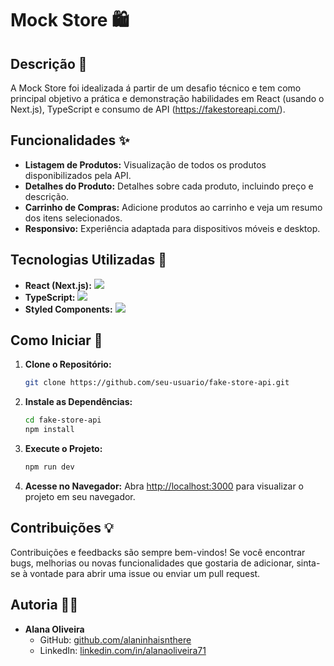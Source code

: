# Mock Store 🛍️

## Descrição 📄

A Mock Store foi idealizada á partir de um desafio técnico e tem como principal objetivo a prática e demonstração habilidades em React (usando o Next.js), TypeScript e consumo de API (https://fakestoreapi.com/).

## Funcionalidades ✨

- **Listagem de Produtos:** Visualização de todos os produtos disponibilizados pela API.
- **Detalhes do Produto:** Detalhes sobre cada produto, incluindo preço e descrição.
- **Carrinho de Compras:** Adicione produtos ao carrinho e veja um resumo dos itens selecionados.
- **Responsivo:** Experiência adaptada para dispositivos móveis e desktop.

## Tecnologias Utilizadas 🚀

- **React (Next.js):**   <img src="https://skillicons.dev/icons?i=nextjs">
- **TypeScript:**   <img src="https://skillicons.dev/icons?i=typescript">
- **Styled Components:**   <img src="https://skillicons.dev/icons?i=css">

## Como Iniciar 🚀

1. **Clone o Repositório:**
   ```bash
   git clone https://github.com/seu-usuario/fake-store-api.git
   ```

2. **Instale as Dependências:**
   ```bash
   cd fake-store-api
   npm install
   ```

3. **Execute o Projeto:**
   ```bash
   npm run dev
   ```

4. **Acesse no Navegador:**
   Abra [http://localhost:3000](http://localhost:3000) para visualizar o projeto em seu navegador.

## Contribuições 💡

Contribuições e feedbacks são sempre bem-vindos! Se você encontrar bugs, melhorias ou novas funcionalidades que gostaria de adicionar, sinta-se à vontade para abrir uma issue ou enviar um pull request.

## Autoria 🧑‍💻

- **Alana Oliveira**
  - GitHub: [github.com/alaninhaisnthere](https://github.com/alaninhaisnthere)
  - LinkedIn: [linkedin.com/in/alanaoliveira71](https://linkedin.com/in/alanaoliveira71)
